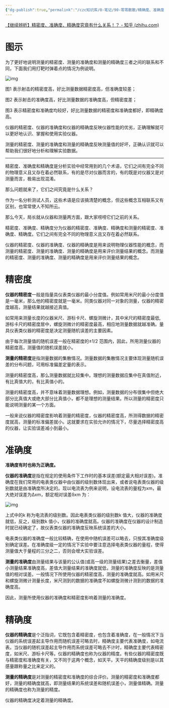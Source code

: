 ```yaml
---
{"dg-publish":true,"permalink":"/czc知识库/0-笔记/90-零零散散/精确度、准确度、精密度区别，准确性、精确性/","dgPassFrontmatter":true,"created":"2024-06-18T17:45:22.512+08:00","updated":"2024-12-08T11:33:29.052+08:00"}
---
```




[【继续辨析】精密度、准确度、精确度究竟有什么关系！？ - 知乎 (zhihu.com)](https://zhuanlan.zhihu.com/p/625483934)

# 图示

为了更好地说明测量的精密度、测量的准确度和测量的精确度三者之间的联系和不同，下面我们用打靶时弹着点的情况为例说明。

![img](https://pic3.zhimg.com/80/v2-63b526454291528760d2965eb2e7e20a_720w.webp)

图1 表示射击的精密度高，好比测量数据精密度高，但准确度较差；

图2 表示射击的准确度高，好比测量数据的准确度高，但精密度差；

图3 表示精密度和准确度均较好，好比测量数据的精密度和准确度都好，即精确度高。

仪器的精密度、仪器的准确度和仪器的精确度反映仪器性能的优劣，正确理解就可以更好地认识、掌握和使用实验仪器。

测量的精密度、测量的准确度和测量的精确度反映测量值的好坏，正确认识就可以帮助我们很好地分析和理解实验数据。

---

精密度、准确度和精确度是分析实验中经常用到的几个术语，它们之间有完全不同的物理意义且又存在着必然联系，有的是尽对仪器而言的，有的既是对仪器又是对测量而言，极易出现混淆。



那么问题就来了，它们之间究竟是什么关系？



作为一名分析测试人员，这些术语是应该搞清楚的概念，但这些概念互相联系又有区别，也常常使人不知所云。



那么今天，局长就从仪器和测量两方面，跟大家唠唠它们之前的关系。



精密度、准确度、精确度分为仪器的精密度、准确度、精确度和测量的精密度、准确度、精确度。它们之间有完全不同的物理意义且又存在着必然联系。



仪器的精密度、仪器的准确度、仪器的精确度是用来说明物理仪器性能的概念，而测量的精密度、测量的准确度、测量的精确度是用来评价测量结果的概念。而测量的精密度、测量的准确度、测量的精确度是用来评价测量结果的概念。



# 精密度

**仪器的精密度**一般是指量具仪表类仪器的最小分度值。例如常用米尺的最小分度值是一毫米，那么他的精密度就是一毫米。同类仪器对同一对象的测量，仪器的精密度越高，测量结果就越接近真值。

如常用来测量长度的仪器米尺、游标卡尺、螺旋测微计，其中米尺的精密度最低, 游标卡尺的精密度居中，螺旋测微计的精密度最高，相应地测量数据就越准确。量具仪表类仪器的精密度是决定测量随机误差的主要因素。

由于每次测量值的随机误差一般在精密度的±1/2 范围内，因此，所用测量仪器的精密度高，测量值的随机误差就小。

**测量的精密度**是指测量数据的集散情况。测量数据的集散情况主要体现测量随机误差的分布问题，可用标准偏差定量的表示。

测量的精密度高，那么测量数据就比较集中。理想的测量数据应集中在真值附近，有比真值大的，有比真值小的。

测量的精密度高，并不意味着测量数据理想。例如，测量数据的分布很集中但绝大部分比真值大或绝大部分比真值小，都不是理想的测量结果。所以测量的精密度只能说明测量的某一个方面。

一般来说仪器的精密度影响着测量的精密度，仪器的精密度高，所测得数据的精密度就高，测量的标准偏差就小。这就要求在实验允许的情况下，尽量选择精密度高的仪器，让实验误差减小到最小。　



# 准确度

**准确度有时也称为正确度。**

**仪器的准确度**是指在规定的使用条件下工作时的基本误差(额定最大相对误差)。准确度在我们常用的电表类仪器中由仪器的级别数体现出来，或者说电表类仪器的级别数就是由准确度所决定的。现以电流表为例来说明，设电流表的量程为xm，最大绝对误差为Δxm，额定相对误差δxm 为：

![img](https://pic2.zhimg.com/80/v2-19ada2afdb359ab3eac5f7593426c5e9_720w.webp)

上式中的k 称为电流表的级别数。因此电表类仪器的级别数k 值大，仪器的准确度就低，反之，级别数k 值小，仪器的准确度就高。仪器的准确度在仪器的设计制造时就已经确定了，故仪表类仪器的准确度反映系统误差的大小。

电表类仪器的准确度一般比较精确，在使用中随机误差可以略去，只按其准确度级别确定误差。在准确度级一定的情况下实验中要注意选择电表类仪器的量程，使得测量值大于量程的三分之二，否则会增大实验误差。　　

**测量的准确度**由测量结果与该量的公认值(或高一级的测量结果)之差去衡量，差值小测量结果准确度高，差值大测量结果的准确度就低，测量的准确度反映的是测量值的相对误差。一般情况下所使用仪器的精密度高，测量的准确度就高。如用米尺和螺旋测微计测量长度，米尺测到的数据的准确度不如螺旋测微计测到的数据的准确度高。　　

因此，测量所使用仪器的准确度和精密度影响着测量的准确度。

# 精确度

**仪器的精确度**是个泛指词，它既包含着精密度，也包含着准确度，在一般情况下当仪器的系统误差起主导作用而随机误差可略去时，精确度主要代表准确度，如电流表。当仪器的随机误差起主导作用而系统误差可略去不计时，精确度主要代表精密度，如米尺、游标卡尺等。仪器的精确度也称为仪器的精度。有些仪器的精密度既与精密度和准确度有关，又不同于这两个概念，如天平。天平的精确度级别是以其感量跟称量之比来定义的。　　

**测量的精确度**是对测量的精密度和准确度的综合评价。测量的精密度和准确度都好，测量的精确度就高，即测量结果的系统误差和随机误差小，测量值精确。测量的精确度也称为测量的精度。　　

仪器的精确度决定着测量的精确度。　　